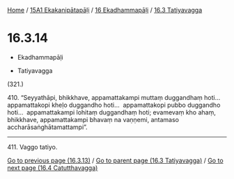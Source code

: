 
[Home](/) / [15A1 Ekakanipātapāḷi](../...md) / [16 Ekadhammapāḷi](...md) / [16.3 Tatiyavagga](../15A1/16/16.3.md)

# 16.3.14

* Ekadhammapāḷi

* Tatiyavagga

(321.)

410\. “Seyyathāpi, bhikkhave, appamattakampi muttaṃ duggandhaṃ hoti…  appamattakopi kheḷo duggandho hoti…  appamattakopi pubbo duggandho hoti…  appamattakampi lohitaṃ duggandhaṃ hoti; evamevaṃ kho ahaṃ, bhikkhave, appamattakampi bhavaṃ na vaṇṇemi, antamaso accharāsaṅghātamattampi”.

---

411\. Vaggo tatiyo.



[Go to previous page (16.3.13)](16.3.13.md) / [Go to parent page (16.3 Tatiyavagga)](../15A1/16/16.3.md) / [Go to next page (16.4 Catutthavagga)](../16.4.md)


